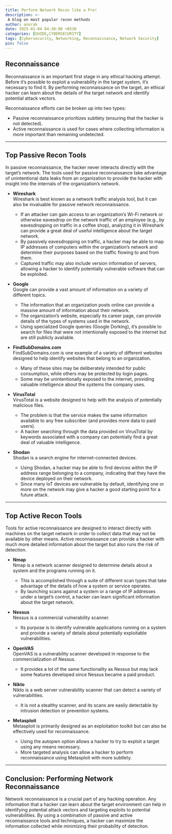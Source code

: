 ```yaml
---
title: Perform Network Recon like a Pro!
description: >-
 A blog on most popular recon methods
author: anorak
date: 2025-01-04 04:30:00 +0530
categories: [GUIDE,CYBERSECURITY]
tags: [Cybersecurity, Networking, Reconnaissance, Network Security]
pin: false
---
```



## Reconnaissance  

Reconnaissance is an important first stage in any ethical hacking attempt. Before it’s possible to exploit a vulnerability in the target system, it’s necessary to find it. By performing reconnaissance on the target, an ethical hacker can learn about the details of the target network and identify potential attack vectors.

Reconnaissance efforts can be broken up into two types:  
- Passive reconnaissance prioritizes subtlety (ensuring that the hacker is not detected).  
- Active reconnaissance is used for cases where collecting information is more important than remaining undetected.  

---

## Top Passive Recon Tools  

In passive reconnaissance, the hacker never interacts directly with the target’s network. The tools used for passive reconnaissance take advantage of unintentional data leaks from an organization to provide the hacker with insight into the internals of the organization’s network.  

- **Wireshark**  
  Wireshark is best known as a network traffic analysis tool, but it can also be invaluable for passive network reconnaissance.  
  - If an attacker can gain access to an organization’s Wi-Fi network or otherwise eavesdrop on the network traffic of an employee (e.g., by eavesdropping on traffic in a coffee shop), analyzing it in Wireshark can provide a great deal of useful intelligence about the target network.  
  - By passively eavesdropping on traffic, a hacker may be able to map IP addresses of computers within the organization’s network and determine their purposes based on the traffic flowing to and from them.  
  - Captured traffic may also include version information of servers, allowing a hacker to identify potentially vulnerable software that can be exploited.  

- **Google**  
  Google can provide a vast amount of information on a variety of different topics.  
  - The information that an organization posts online can provide a massive amount of information about their network.  
  - The organization’s website, especially its career page, can provide details of the types of systems used in the network.  
  - Using specialized Google queries (Google Dorking), it’s possible to search for files that were not intentionally exposed to the internet but are still publicly available.  

- **FindSubDomains.com**  
  FindSubDomains.com is one example of a variety of different websites designed to help identify websites that belong to an organization.  
  - Many of these sites may be deliberately intended for public consumption, while others may be protected by login pages.  
  - Some may be unintentionally exposed to the internet, providing valuable intelligence about the systems the company uses.  

- **VirusTotal**  
  VirusTotal is a website designed to help with the analysis of potentially malicious files.  
  - The problem is that the service makes the same information available to any free subscriber (and provides more data to paid users).  
  - A hacker searching through the data provided on VirusTotal by keywords associated with a company can potentially find a great deal of valuable intelligence.  

- **Shodan**  
  Shodan is a search engine for internet-connected devices.  
  - Using Shodan, a hacker may be able to find devices within the IP address range belonging to a company, indicating that they have the device deployed on their network.  
  - Since many IoT devices are vulnerable by default, identifying one or more on the network may give a hacker a good starting point for a future attack.  

---

## Top Active Recon Tools  

Tools for active reconnaissance are designed to interact directly with machines on the target network in order to collect data that may not be available by other means. Active reconnaissance can provide a hacker with much more detailed information about the target but also runs the risk of detection.  

- **Nmap**  
  Nmap is a network scanner designed to determine details about a system and the programs running on it.  
  - This is accomplished through a suite of different scan types that take advantage of the details of how a system or service operates.  
  - By launching scans against a system or a range of IP addresses under a target’s control, a hacker can learn significant information about the target network.  

- **Nessus**  
  Nessus is a commercial vulnerability scanner.  
  - Its purpose is to identify vulnerable applications running on a system and provide a variety of details about potentially exploitable vulnerabilities.  

- **OpenVAS**  
  OpenVAS is a vulnerability scanner developed in response to the commercialization of Nessus.  
  - It provides a lot of the same functionality as Nessus but may lack some features developed since Nessus became a paid product.  

- **Nikto**  
  Nikto is a web server vulnerability scanner that can detect a variety of vulnerabilities.  
  - It is not a stealthy scanner, and its scans are easily detectable by intrusion detection or prevention systems.  

- **Metasploit**  
  Metasploit is primarily designed as an exploitation toolkit but can also be effectively used for reconnaissance.  
  - Using the autopwn option allows a hacker to try to exploit a target using any means necessary.  
  - More targeted analysis can allow a hacker to perform reconnaissance using Metasploit with more subtlety.  

---

## Conclusion: Performing Network Reconnaissance  

Network reconnaissance is a crucial part of any hacking operation. Any information that a hacker can learn about the target environment can help in identifying potential attack vectors and targeting exploits to potential vulnerabilities. By using a combination of passive and active reconnaissance tools and techniques, a hacker can maximize the information collected while minimizing their probability of detection.
